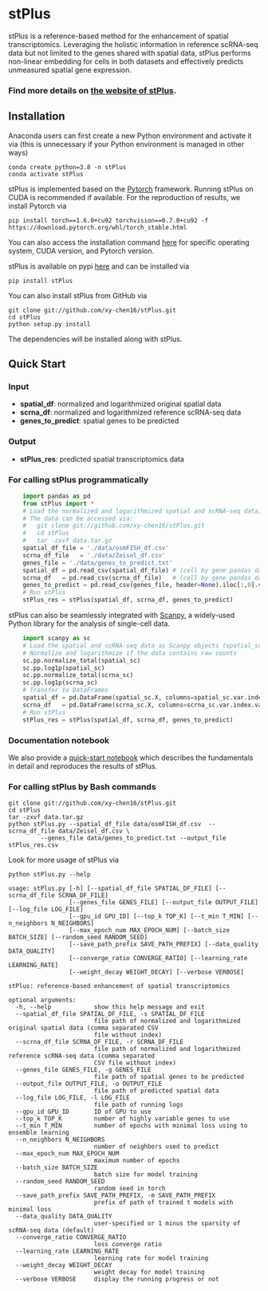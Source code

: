 # stPlus
stPlus is a reference-based method for the enhancement of spatial transcriptomics. 
Leveraging the holistic information in reference scRNA-seq data but not limited to the genes shared with spatial data, 
stPlus performs non-linear embedding for cells in both datasets and effectively predicts unmeasured spatial gene expression.

### Find more details on [the website of stPlus](http://health.tsinghua.edu.cn/software/stPlus/).

## Installation  
Anaconda users can first create a new Python environment and activate it via (this is unnecessary if your Python environment is managed in other ways)
```
conda create python=3.8 -n stPlus
conda activate stPlus
```

stPlus is implemented based on the [Pytorch](https://pytorch.org/) framework. Running stPlus on CUDA is recommended if available.
For the reproduction of results, we install Pytorch via

```
pip install torch==1.6.0+cu92 torchvision==0.7.0+cu92 -f https://download.pytorch.org/whl/torch_stable.html
```

You can also access the installation command [here](https://pytorch.org/) for specific operating system, CUDA version, and Pytorch version.

stPlus is available on pypi [here](https://pypi.org/project/stPlus/) and can be installed via

```
pip install stPlus
```

You can also install stPlus from GitHub via
```
git clone git://github.com/xy-chen16/stPlus.git
cd stPlus
python setup.py install
```
The dependencies will be installed along with stPlus.


## Quick Start

### Input

* **spatial_df**:       normalized and logarithmized original spatial data
* **scrna_df**:         normalized and logarithmized reference scRNA-seq data
* **genes_to_predict**: spatial genes to be predicted

### Output

* **stPlus_res**:       predicted spatial transcriptomics data

### For calling stPlus programmatically
```python
	import pandas as pd
	from stPlus import *
	# Load the normalized and logarithmized spatial and scRNA-seq data, and the genes to predict
	# The data can be accessed via: 
	# 	git clone git://github.com/xy-chen16/stPlus.git
	# 	cd stPlus
	# 	tar -zxvf data.tar.gz
	spatial_df_file = './data/osmFISH_df.csv'
	scrna_df_file   = './data/Zeisel_df.csv'
	genes_file = './data/genes_to_predict.txt'
	spatial_df = pd.read_csv(spatial_df_file) # (cell by gene pandas dataframe)
	scrna_df   = pd.read_csv(scrna_df_file)   # (cell by gene pandas dataframe)
	genes_to_predict = pd.read_csv(genes_file, header=None).iloc[:,0].values # 1D numpy array
	# Run stPlus
	stPlus_res = stPlus(spatial_df, scrna_df, genes_to_predict)
```
    
stPlus can also be seamlessly integrated with [Scanpy](https://scanpy.readthedocs.io/en/stable/), a widely-used Python library for the analysis of single-cell data.
```python
	import scanpy as sc
	# Load the spatial and scRNA-seq data as Scanpy objects (spatial_sc and scrna_sc)
	# Normalize and logarithmize if the data contains raw counts
	sc.pp.normalize_total(spatial_sc)
	sc.pp.log1p(spatial_sc)
	sc.pp.normalize_total(scrna_sc)
	sc.pp.log1p(scrna_sc)
	# Transfer to DataFrames
	spatial_df = pd.DataFrame(spatial_sc.X, columns=spatial_sc.var.index.values)
	scrna_df   = pd.DataFrame(scrna_sc.X, columns=scrna_sc.var.index.values)
	# Run stPlus
	stPlus_res = stPlus(spatial_df, scrna_df, genes_to_predict)
```
### Documentation notebook 

We also provide a [quick-start notebook](https://github.com/xy-chen16/stPlus/blob/main/demo.ipynb) which describes the fundamentals in detail and reproduces the results of stPlus.

### For calling stPlus by Bash commands
```
git clone git://github.com/xy-chen16/stPlus.git
cd stPlus
tar -zxvf data.tar.gz
python stPlus.py --spatial_df_file data/osmFISH_df.csv  --scrna_df_file data/Zeisel_df.csv \
		 --genes_file data/genes_to_predict.txt --output_file stPlus_res.csv
```
Look for more usage of stPlus via

```
python stPlus.py --help
```
  
```  
usage: stPlus.py [-h] [--spatial_df_file SPATIAL_DF_FILE] [--scrna_df_file SCRNA_DF_FILE]
                 [--genes_file GENES_FILE] [--output_file OUTPUT_FILE] [--log_file LOG_FILE]
                 [--gpu_id GPU_ID] [--top_k TOP_K] [--t_min T_MIN] [--n_neighbors N_NEIGHBORS]
                 [--max_epoch_num MAX_EPOCH_NUM] [--batch_size BATCH_SIZE] [--random_seed RANDOM_SEED]
                 [--save_path_prefix SAVE_PATH_PREFIX] [--data_quality DATA_QUALITY]
                 [--converge_ratio CONVERGE_RATIO] [--learning_rate LEARNING_RATE]
                 [--weight_decay WEIGHT_DECAY] [--verbose VERBOSE]

stPlus: reference-based enhancement of spatial transcriptomics

optional arguments:
  -h, --help            show this help message and exit
  --spatial_df_file SPATIAL_DF_FILE, -s SPATIAL_DF_FILE
                        file path of normalized and logarithmized original spatial data (comma separated CSV
                        file without index)
  --scrna_df_file SCRNA_DF_FILE, -r SCRNA_DF_FILE
                        file path of normalized and logarithmized reference scRNA-seq data (comma separated
                        CSV file without index)
  --genes_file GENES_FILE, -g GENES_FILE
                        file path of spatial genes to be predicted
  --output_file OUTPUT_FILE, -o OUTPUT_FILE
                        file path of predicted spatial data
  --log_file LOG_FILE, -l LOG_FILE
                        file path of running logs
  --gpu_id GPU_ID       ID of GPU to use
  --top_k TOP_K         number of highly variable genes to use
  --t_min T_MIN         number of epochs with minimal loss using to ensemble learning
  --n_neighbors N_NEIGHBORS
                        number of neighbors used to predict
  --max_epoch_num MAX_EPOCH_NUM
                        maximum number of epochs
  --batch_size BATCH_SIZE
                        batch size for model training
  --random_seed RANDOM_SEED
                        random seed in torch
  --save_path_prefix SAVE_PATH_PREFIX, -m SAVE_PATH_PREFIX
                        prefix of path of trained t models with minimal loss
  --data_quality DATA_QUALITY
                        user-specified or 1 minus the sparsity of scRNA-seq data (default)
  --converge_ratio CONVERGE_RATIO
                        loss converge ratio
  --learning_rate LEARNING_RATE
                        learning rate for model training
  --weight_decay WEIGHT_DECAY
                        weight decay for model training
  --verbose VERBOSE     display the running progress or not        
```  
